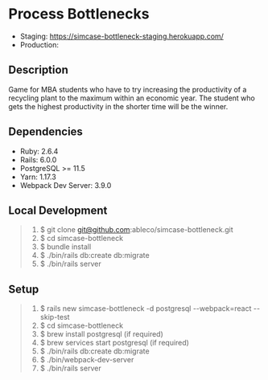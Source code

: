# Process Bottlenecks

- Staging: https://simcase-bottleneck-staging.herokuapp.com/
- Production:

## Description

Game for MBA students who have to try increasing the productivity of a recycling plant to the maximum within an economic year. The student who gets the highest productivity in the shorter time will be the winner.

## Dependencies

- Ruby: 2.6.4
- Rails: 6.0.0
- PostgreSQL >= 11.5
- Yarn: 1.17.3
- Webpack Dev Server: 3.9.0

## Local Development

> 1. \$ git clone git@github.com:ableco/simcase-bottleneck.git
> 2. \$ cd simcase-bottleneck
> 3. \$ bundle install
> 4. \$ ./bin/rails db:create db:migrate
> 5. \$ ./bin/rails server

## Setup

> 1. \$ rails new simcase-bottleneck -d postgresql --webpack=react --skip-test
> 2. \$ cd simcase-bottleneck
> 3. \$ brew install postgresql (if required)
> 4. \$ brew services start postgresql (if required)
> 5. \$ ./bin/rails db:create db:migrate
> 6. \$ ./bin/webpack-dev-server
> 7. \$ ./bin/rails server
